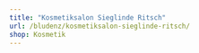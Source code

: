 ```yaml
---
title: "Kosmetiksalon Sieglinde Ritsch"
url: /bludenz/kosmetiksalon-sieglinde-ritsch/
shop: Kosmetik
---
```

